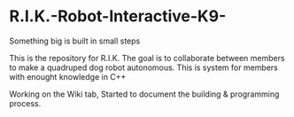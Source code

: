 # R.I.K.-Robot-Interactive-K9-
Something big is built in small steps

This is the repository for R.I.K.
The goal is to collaborate between members to make a quadruped dog robot autonomous. 
This is system for members with enought knowledge in C++ 

Working on the Wiki tab, Started to document the building & programming process.
